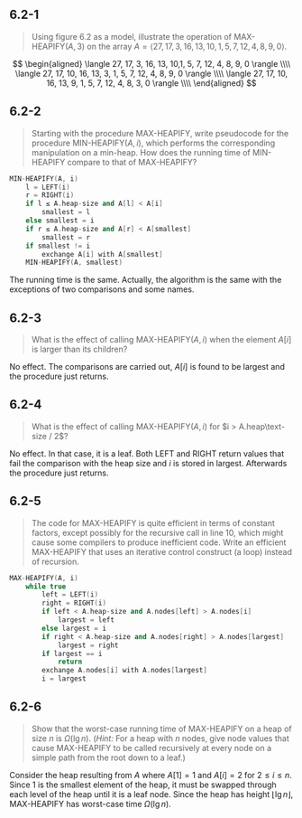 ## 6.2-1

> Using figure 6.2 as a model, illustrate the operation of $\text{MAX-HEAPIFY}(A, 3)$ on the array $A = \langle 27, 17, 3, 16, 13, 10, 1, 5, 7, 12, 4, 8, 9, 0 \rangle$.

$$
\begin{aligned}
\langle 27, 17, 3,  16, 13, 10,1, 5, 7, 12, 4, 8, 9, 0 \rangle \\\\
\langle 27, 17, 10, 16, 13, 3, 1, 5, 7, 12, 4, 8, 9, 0 \rangle \\\\
\langle 27, 17, 10, 16, 13, 9, 1, 5, 7, 12, 4, 8, 3, 0 \rangle \\\\
\end{aligned}
$$

## 6.2-2

> Starting with the procedure $\text{MAX-HEAPIFY}$, write pseudocode for the procedure $\text{MIN-HEAPIFY}(A, i)$, which performs the corresponding manipulation on a min-heap. How does the running time of $\text{MIN-HEAPIFY}$ compare to that of $\text{MAX-HEAPIFY}$?

```cpp
MIN-HEAPIFY(A, i)
    l = LEFT(i)
    r = RIGHT(i)
    if l ≤ A.heap-size and A[l] < A[i]
        smallest = l
    else smallest = i
    if r ≤ A.heap-size and A[r] < A[smallest]
        smallest = r
    if smallest != i
        exchange A[i] with A[smallest]
    MIN-HEAPIFY(A, smallest)
```

The running time is the same. Actually, the algorithm is the same with the exceptions of two comparisons and some names.

## 6.2-3

> What is the effect of calling $\text{MAX-HEAPIFY}(A, i)$ when the element $A[i]$ is larger than its children?

No effect. The comparisons are carried out, $A[i]$ is found to be largest and the procedure just returns.

## 6.2-4

> What is the effect of calling $\text{MAX-HEAPIFY}(A, i)$ for $i > A.heap\text-size / 2$?

No effect. In that case, it is a leaf. Both $\text{LEFT}$ and $\text{RIGHT}$ return values that fail the comparison with the heap size and $i$ is stored in largest. Afterwards the procedure just returns.

## 6.2-5

> The code for $\text{MAX-HEAPIFY}$ is quite efficient in terms of constant factors, except possibly for the recursive call in line 10, which might cause some compilers to produce inefficient code. Write an efficient $\text{MAX-HEAPIFY}$ that uses an iterative control construct (a loop) instead of recursion.

```cpp
MAX-HEAPIFY(A, i)
    while true
        left = LEFT(i)
        right = RIGHT(i)
        if left < A.heap-size and A.nodes[left] > A.nodes[i]
            largest = left
        else largest = i
        if right < A.heap-size and A.nodes[right] > A.nodes[largest]
            largest = right
        if largest == i
            return
        exchange A.nodes[i] with A.nodes[largest]
        i = largest
```

## 6.2-6

> Show that the worst-case running time of $\text{MAX-HEAPIFY}$ on a heap of size $n$ is $\Omega(\lg n)$. ($\textit{Hint:}$ For a heap with $n$ nodes, give node values that cause $\text{MAX-HEAPIFY}$ to be called recursively at every node on a simple path from the root down to a leaf.)

Consider the heap resulting from $A$ where $A[1] = 1$ and $A[i] = 2$ for $2 \le i \le n$. Since $1$ is the smallest element of the heap, it must be swapped through each level of the heap until it is a leaf node. Since the heap has height $\lfloor \lg n\rfloor$, $\text{MAX-HEAPIFY}$ has worst-case time $\Omega(\lg n)$.
